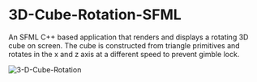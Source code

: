 # 3D-Cube-Rotation-SFML
An SFML C++ based application that renders and displays a rotating 3D cube on screen. The cube is constructed from triangle primitives and rotates in the x and z axis at a different speed to prevent gimble lock. 

<img src="https://i.ibb.co/1dckXVF/3-D-Cube-Rotation.png" alt="3-D-Cube-Rotation" border="0">
